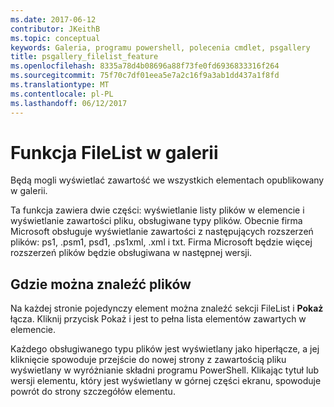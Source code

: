 ```yaml
---
ms.date: 2017-06-12
contributor: JKeithB
ms.topic: conceptual
keywords: Galeria, programu powershell, polecenia cmdlet, psgallery
title: psgallery_filelist_feature
ms.openlocfilehash: 8335a78d4b08696a88f73fe0fd6936833316f264
ms.sourcegitcommit: 75f70c7df01eea5e7a2c16f9a3ab1dd437a1f8fd
ms.translationtype: MT
ms.contentlocale: pl-PL
ms.lasthandoff: 06/12/2017
---
```

# <a name="filelist-feature-in-the-gallery"></a>Funkcja FileList w galerii

Będą mogli wyświetlać zawartość we wszystkich elementach opublikowany w galerii. 

Ta funkcja zawiera dwie części: wyświetlanie listy plików w elemencie i wyświetlanie zawartości pliku, obsługiwane typy plików. Obecnie firma Microsoft obsługuje wyświetlanie zawartości z następujących rozszerzeń plików: ps1, .psm1, psd1, .ps1xml, .xml i txt. Firma Microsoft będzie więcej rozszerzeń plików będzie obsługiwana w następnej wersji. 

## <a name="where-to-find-filelist"></a>Gdzie można znaleźć plików
Na każdej stronie pojedynczy element można znaleźć sekcji FileList i **Pokaż** łącza. Kliknij przycisk Pokaż i jest to pełna lista elementów zawartych w elemencie.

Każdego obsługiwanego typu plików jest wyświetlany jako hiperłącze, a jej kliknięcie spowoduje przejście do nowej strony z zawartością pliku wyświetlany w wyróżnianie składni programu PowerShell. Klikając tytuł lub wersji elementu, który jest wyświetlany w górnej części ekranu, spowoduje powrót do strony szczegółów elementu.

